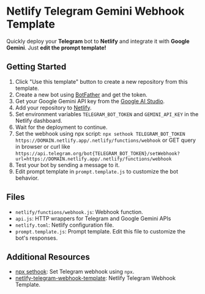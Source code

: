 # Netlify Telegram Gemini Webhook Template

Quickly deploy your **Telegram** bot to **Netlify** and integrate it with **Google Gemini**. Just **edit the prompt template!**

## Getting Started

1. Click "Use this template" button to create a new repository from this template.
2. Create a new bot using [BotFather](https://t.me/botfather) and get the token.
3. Get your Google Gemini API key from the [Google AI Studio](https://aistudio.google.com/app/apikey).
4. Add your repository to [Netlify](https://app.netlify.com/start).
5. Set environment variables `TELEGRAM_BOT_TOKEN` and `GEMINI_API_KEY` in the Netlify dashboard.
6. Wait for the deployment to continue.
7. Set the webhook using npx script: `npx sethook TELEGRAM_BOT_TOKEN https://DOMAIN.netlify.app/.netlify/functions/webhook` or GET query in browser or curl like `https://api.telegram.org/bot{TELEGRAM_BOT_TOKEN}/setWebhook?url=https://DOMAIN.netlify.app/.netlify/functions/webhook`
8. Test your bot by sending a message to it.
9. Edit prompt template in `prompt.template.js` to customize the bot behavior.

## Files

- `netlify/functions/webhook.js`: Webhook function.
- `api.js`: HTTP wrappers for Telegram and Google Gemini APIs
- `netlify.toml`: Netlify configuration file.
- `prompt.template.js`: Prompt template. Edit this file to customize the bot's responses.

## Additional Resources

- [npx sethook](https://github.com/vvmspace/sethook): Set Telegram webhook using `npx`.
- [netlify-telegram-webhook-template](https://github.com/vvmspace/netlify-telegram-webhook-template): Netlify Telegram Webhook Template.
